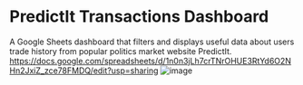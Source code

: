 # PredictIt Transactions Dashboard
A Google Sheets dashboard that filters and displays useful data about users trade history from popular politics market website PredictIt.
https://docs.google.com/spreadsheets/d/1n0n3jLh7crTNrOHUE3RtYd6O2NHn2JxiZ_zce78FMDQ/edit?usp=sharing
![image](https://user-images.githubusercontent.com/29134239/148435167-89e7ab20-dfcc-4f05-905a-2ed347c0001c.png)
